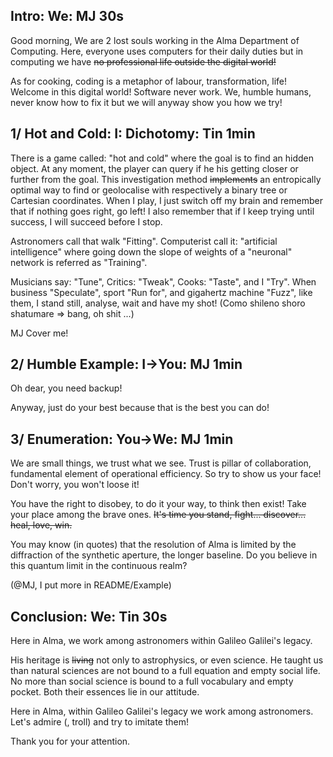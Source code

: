 ## Intro: We: MJ 30s

Good morning,
We are 2 lost souls working in the Alma Department of Computing.
Here, everyone uses computers for their daily duties but in computing we have ~~no professional life outside the digital world!~~

As for cooking, coding is a metaphor of labour, transformation, life!
Welcome in this digital world!
Software never work. We, humble humans, never know how to fix it but we will anyway show you how we try!


## 1/ Hot and Cold: I: Dichotomy: Tin 1min

There is a game called: "hot and cold" where the goal is to find an hidden object.
At any moment, the player can query if he his getting closer or further from the goal.
This investigation method ~~implements~~ an entropically optimal way to find or geolocalise with respectively a binary tree or Cartesian coordinates.
When I play, I just switch off my brain and remember that if nothing goes right, go left!
I also remember that if I keep trying until success, I will succeed before I stop.

Astronomers call that walk "Fitting".
Computerist call it: "artificial intelligence" where going down the slope of weights of a "neuronal" network is referred as "Training".

Musicians say: "Tune", Critics: "Tweak", Cooks: "Taste", and I "Try".
When business "Speculate", sport "Run for", and gigahertz machine "Fuzz",
like them, I stand still, analyse, wait and have my shot! (Como shileno shoro shatumare => bang, oh shit ...)

MJ Cover me!

## 2/ Humble Example: I->You: MJ 1min

Oh dear, you need backup!


Anyway, just do your best because that is the best you can do!

## 3/ Enumeration: You->We: MJ 1min

We are small things, we trust what we see.
Trust is pillar of collaboration, fundamental element of operational efficiency.
So try to show us your face! Don't worry, you won't loose it!

You have the right to disobey, to do it your way, to think then exist!
Take your place among the brave ones.
~~It's time you stand, fight... discover... heal, love, win.~~

You may know (in quotes) that the resolution of Alma is limited by the diffraction of the synthetic aperture, the longer baseline.
Do you believe in this quantum limit in the continuous realm?

(@MJ, I put more in README/Example)

## Conclusion: We: Tin 30s

Here in Alma, we work among astronomers within Galileo Galilei's legacy.

His heritage is ~~living~~ not only to astrophysics, or even science.
He taught us than natural sciences are not bound to a full equation and empty social life.
No more than social science is bound to a full vocabulary and empty pocket.
Both their essences lie in our attitude.

Here in Alma, within Galileo Galilei's legacy we work among astronomers.
Let's admire (, troll) and try to imitate them!

Thank you for your attention.
